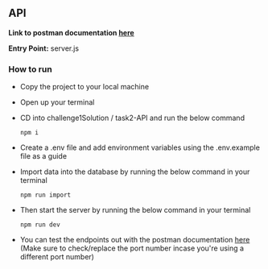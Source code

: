 ## API
**Link to postman documentation [here](https://documenter.getpostman.com/view/22751768/2s935rK31H)**

**Entry Point:** server.js


### How to run
* Copy the project to your local machine
* Open up your terminal
 * CD into challenge1Solution / task2-API and run the below command

    ```
    npm i
    ``` 
* Create a .env file and add environment variables using the .env.example file as a guide
* Import data into the database by running the below command in your terminal
     ```
    npm run import
    ``` 
* Then start the server by running the below command in your terminal
    ```
    npm run dev
    ``` 
* You can test the endpoints out with the postman documentation [here](https://documenter.getpostman.com/view/22751768/2s935rK31H)
(Make sure to  check/replace the port number incase you're using a different port number)
